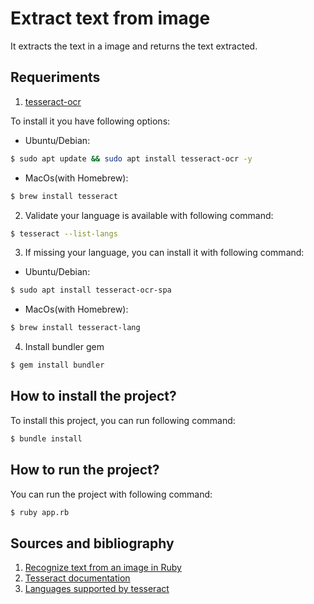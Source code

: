 # Extract text from image

It extracts the text in a image and returns the text extracted.

## Requeriments

1. [tesseract-ocr](https://github.com/tesseract-ocr/tesseract)

To install it you have following options:

* Ubuntu/Debian:

```bash
$ sudo apt update && sudo apt install tesseract-ocr -y
```

* MacOs(with Homebrew):

```bash
$ brew install tesseract
```

2. Validate your language is available with following command:

```bash
$ tesseract --list-langs
```

3. If missing your language, you can install it with following command:

* Ubuntu/Debian:

```bash
$ sudo apt install tesseract-ocr-spa
```

* MacOs(with Homebrew):

```bash
$ brew install tesseract-lang
```

4. Install bundler gem

```bash
$ gem install bundler
```

## How to install the project?

To install this project, you can run following command:

```bash
$ bundle install
```

## How to run the project?

You can run the project with following command:

```bash
$ ruby app.rb
```

## Sources and bibliography

1. [Recognize text from an image in Ruby](https://medium.com/@k7aled.el3bady123/recognize-text-from-an-image-in-ruby-ebdfbe1ef3be)
2. [Tesseract documentation](https://tesseract-ocr.github.io/tessdoc/Command-Line-Usage.html#simplest-invocation-to-ocr-an-image)
3. [Languages supported by tesseract](https://tesseract-ocr.github.io/tessdoc/Data-Files-in-different-versions.html)
